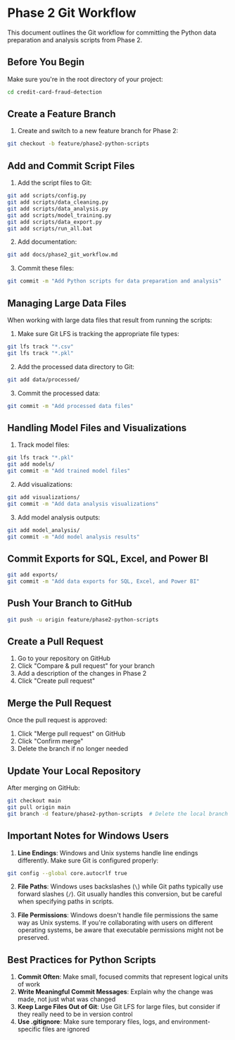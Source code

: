 # Phase 2 Git Workflow

This document outlines the Git workflow for committing the Python data preparation and analysis scripts from Phase 2.

## Before You Begin

Make sure you're in the root directory of your project:

```bash
cd credit-card-fraud-detection
```

## Create a Feature Branch

1. Create and switch to a new feature branch for Phase 2:

```bash
git checkout -b feature/phase2-python-scripts
```

## Add and Commit Script Files

1. Add the script files to Git:

```bash
git add scripts/config.py
git add scripts/data_cleaning.py
git add scripts/data_analysis.py
git add scripts/model_training.py
git add scripts/data_export.py
git add scripts/run_all.bat
```

2. Add documentation:

```bash
git add docs/phase2_git_workflow.md
```

3. Commit these files:

```bash
git commit -m "Add Python scripts for data preparation and analysis"
```

## Managing Large Data Files

When working with large data files that result from running the scripts:

1. Make sure Git LFS is tracking the appropriate file types:

```bash
git lfs track "*.csv"
git lfs track "*.pkl"
```

2. Add the processed data directory to Git:

```bash
git add data/processed/
```

3. Commit the processed data:

```bash
git commit -m "Add processed data files"
```

## Handling Model Files and Visualizations

1. Track model files:

```bash
git lfs track "*.pkl"
git add models/
git commit -m "Add trained model files"
```

2. Add visualizations:

```bash
git add visualizations/
git commit -m "Add data analysis visualizations"
```

3. Add model analysis outputs:

```bash
git add model_analysis/
git commit -m "Add model analysis results"
```

## Commit Exports for SQL, Excel, and Power BI

```bash
git add exports/
git commit -m "Add data exports for SQL, Excel, and Power BI"
```

## Push Your Branch to GitHub

```bash
git push -u origin feature/phase2-python-scripts
```

## Create a Pull Request

1. Go to your repository on GitHub
2. Click "Compare & pull request" for your branch
3. Add a description of the changes in Phase 2
4. Click "Create pull request"

## Merge the Pull Request

Once the pull request is approved:

1. Click "Merge pull request" on GitHub
2. Click "Confirm merge"
3. Delete the branch if no longer needed

## Update Your Local Repository

After merging on GitHub:

```bash
git checkout main
git pull origin main
git branch -d feature/phase2-python-scripts  # Delete the local branch
```

## Important Notes for Windows Users

1. **Line Endings**: Windows and Unix systems handle line endings differently. Make sure Git is configured properly:

```bash
git config --global core.autocrlf true
```

2. **File Paths**: Windows uses backslashes (`\`) while Git paths typically use forward slashes (`/`). Git usually handles this conversion, but be careful when specifying paths in scripts.

3. **File Permissions**: Windows doesn't handle file permissions the same way as Unix systems. If you're collaborating with users on different operating systems, be aware that executable permissions might not be preserved.

## Best Practices for Python Scripts

1. **Commit Often**: Make small, focused commits that represent logical units of work
2. **Write Meaningful Commit Messages**: Explain why the change was made, not just what was changed
3. **Keep Large Files Out of Git**: Use Git LFS for large files, but consider if they really need to be in version control
4. **Use .gitignore**: Make sure temporary files, logs, and environment-specific files are ignored